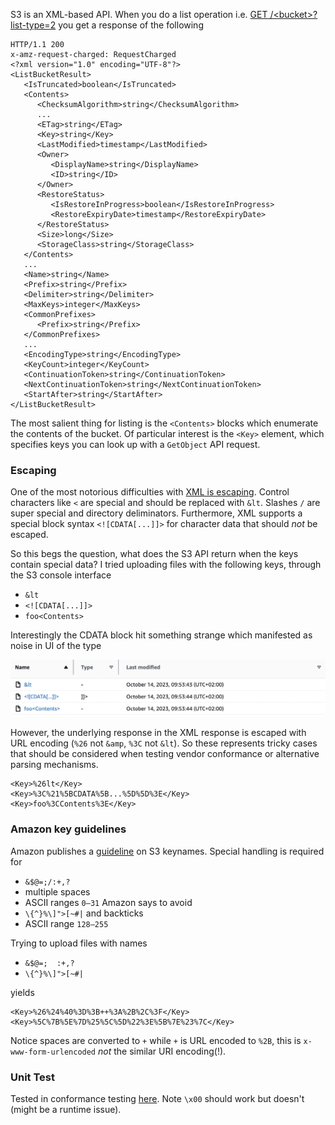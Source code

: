 S3 is an XML-based API. When you do a list operation i.e. [GET /\<bucket>?list-type=2](https://docs.aws.amazon.com/AmazonS3/latest/API/API_ListObjectsV2.html) you get a response of the following
```
HTTP/1.1 200
x-amz-request-charged: RequestCharged
<?xml version="1.0" encoding="UTF-8"?>
<ListBucketResult>
   <IsTruncated>boolean</IsTruncated>
   <Contents>
      <ChecksumAlgorithm>string</ChecksumAlgorithm>
      ...
      <ETag>string</ETag>
      <Key>string</Key>
      <LastModified>timestamp</LastModified>
      <Owner>
         <DisplayName>string</DisplayName>
         <ID>string</ID>
      </Owner>
      <RestoreStatus>
         <IsRestoreInProgress>boolean</IsRestoreInProgress>
         <RestoreExpiryDate>timestamp</RestoreExpiryDate>
      </RestoreStatus>
      <Size>long</Size>
      <StorageClass>string</StorageClass>
   </Contents>
   ...
   <Name>string</Name>
   <Prefix>string</Prefix>
   <Delimiter>string</Delimiter>
   <MaxKeys>integer</MaxKeys>
   <CommonPrefixes>
      <Prefix>string</Prefix>
   </CommonPrefixes>
   ...
   <EncodingType>string</EncodingType>
   <KeyCount>integer</KeyCount>
   <ContinuationToken>string</ContinuationToken>
   <NextContinuationToken>string</NextContinuationToken>
   <StartAfter>string</StartAfter>
</ListBucketResult>
```
The most salient thing for listing is the `<Contents>` blocks which enumerate the contents of the bucket. Of particular interest is the `<Key>` element, which specifies keys you can look up with a `GetObject` API request.

### Escaping

One of the most notorious difficulties with [XML is escaping](https://stackoverflow.com/questions/1091945/what-characters-do-i-need-to-escape-in-xml-documents). Control characters like `<` are special and should be replaced with `&lt`. Slashes  `/` are super special and directory deliminators.  Furthermore, XML supports a special block syntax `<![CDATA[...]]>` for character data that should *not* be escaped.

So this begs the question, what does the S3 API return when the keys contain special data? I tried uploading files with the following keys, through the S3 console interface
- `&lt`
- `<![CDATA[...]]>`
- `foo<Contents>`

Interestingly the CDATA block hit something strange which manifested as noise in UI of the type

![](attachments/Pasted%20image%2020231014104750.png)


However, the underlying response in the XML response is escaped with URL encoding (`%26` not `&amp`, `%3C` not `&lt`). So these represents tricky cases that should be considered when testing vendor conformance or alternative parsing mechanisms.
```
<Key>%26lt</Key>
<Key>%3C%21%5BCDATA%5B...%5D%5D%3E</Key>
<Key>foo%3CContents%3E</Key>
```

### Amazon key guidelines
Amazon publishes a [guideline](https://docs.aws.amazon.com/AmazonS3/latest/userguide/object-keys.html) on S3 keynames. Special handling is required for
- `&$@=;/:+,?` 
- multiple spaces
- ASCII ranges `0–31`
Amazon says to avoid 
- `\{^}%\]">[~#|` and backticks
- ASCII range `128–255`

Trying to upload files with names
- `&$@=;  :+,?`
- `\{^}%\]">[~#|`

yields

```
<Key>%26%24%40%3D%3B++%3A%2B%2C%3F</Key>
<Key>%5C%7B%5E%7D%25%5C%5D%22%3E%5B%7E%23%7C</Key>
```
Notice spaces are converted to `+` while `+` is URL encoded to `%2B`, this is `x-www-form-urlencoded` *not* the similar URI encoding(!).

### Unit Test

Tested in conformance testing [here](https://github.com/endpointservices/mps3/blob/640648c2bb6f4f0b5cf45cb659b97a21ede862dc/src/__tests__/conformance.test.ts#L284). Note `\x00` should work but doesn't (might be a runtime issue).

